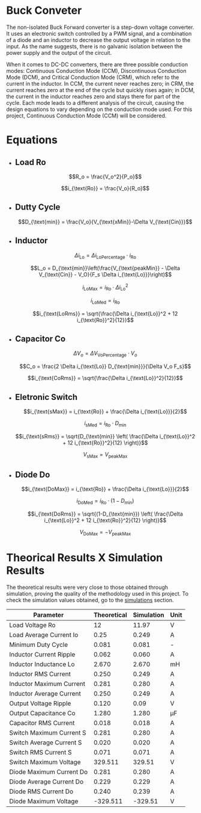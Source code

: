 # Buck Conveter

The non-isolated Buck Forward converter is a step-down voltage converter. It uses an electronic switch controlled by a PWM signal, and a combination of a diode and an inductor to decrease the output voltage in relation to the input. As the name suggests, there is no galvanic isolation between the power supply and the output of the circuit.

When it comes to DC-DC converters, there are three possible conduction modes: Continuous Conduction Mode (CCM), Discontinuous Conduction Mode (DCM), and Critical Conduction Mode (CRM), which refer to the current in the inductor. In CCM, the current never reaches zero; in CRM, the current reaches zero at the end of the cycle but quickly rises again; in DCM, the current in the inductor reaches zero and stays there for part of the cycle. Each mode leads to a different analysis of the circuit, causing the design equations to vary depending on the conduction mode used. For this project, Continuous Conduction Mode (CCM) will be considered.

# Equations

* ## Load Ro
  
    $$R_o = \frac{V_o^2}{P_o}$$

    $$i_{\text{Ro}} = \frac{V_o}{R_o}$$

* ## Dutty Cycle
  
    $$D_{\text{min}} = \frac{V_o}{V_{\text{xMin}}-\Delta V_{\text{Cin}}}$$

* ## Inductor 
    $$\Delta i_{\text{Lo}} = \Delta i_{\text{LoPercentage}} \cdot i_{\text{Ro}}$$

    $$L_o = D_{\text{min}}\left(\frac{V_{\text{peakMin}} - \Delta V_{\text{Cin}} - V_O}{F_s \Delta i_{\text{Lo}}}\right)$$

    $$i_{\text{LoMax}} = i_{\text{Ro}} \cdot \Delta i_{\text{Lo}}^2$$

    $$i_{\text{LoMed}} = i_{\text{Ro}}$$

    $$i_{\text{LoRms}} = \sqrt{\frac{\Delta i_{\text{Lo}}^2 + 12 i_{\text{Ro}}^2}{12}}$$
* ## Capacitor Co
    $$\Delta V_o = \Delta V_{\text{VoPercentage}}\cdot V_o$$

    $$C_o = \frac{2 \Delta i_{\text{Lo}} D_{\text{min}}}{\Delta V_o F_s}$$

    $$i_{\text{CoRms}} = \sqrt{\frac{\Delta i_{\text{Lo}}^2}{12}}$$
* ## Eletronic Switch
    $$i_{\text{sMax}} = i_{\text{Ro}} + \frac{\Delta i_{\text{Lo}}}{2}$$

    $$i_{\text{sMed}} = i_{\text{Ro}} \cdot D_{\text{min}}$$

    $$i_{\text{sRms}} = \sqrt{D_{\text{min}} \left( \frac{\Delta i_{\text{Lo}}^2 + 12 i_{\text{Ro}}^2}{12} \right)}$$

    $$V_{\text{sMax}} = V_{\text{peakMax}}$$
* ## Diode Do
    $$i_{\text{DoMax}} = i_{\text{Ro}} + \frac{\Delta i_{\text{Lo}}}{2}$$

    $$i_{\text{DoMed}} = i_{\text{Ro}} \cdot (1 - D_{\text{min}})$$

    $$i_{\text{DoRms}} = \sqrt{(1-D_{\text{min}}) \left( \frac{\Delta i_{\text{Lo}}^2 + 12 i_{\text{Ro}}^2}{12} \right)}$$

    $$V_{\text{DoMax}} = -V_{\text{peakMax}}$$

# Theorical Results X Simulation Results

The theoretical results were very close to those obtained through simulation, proving the quality of the methodology used in this project. To check the simulation values obtained, go to the [simulations](../Simulations/BuckConverter.md) section.

<table align="center">
  <thead>
    <tr>
      <th><strong>Parameter</strong></th>
      <th><strong>Theoretical</strong></th>
      <th><strong>Simulation</strong></th>
      <th><strong>Unit</strong></th>
    </tr>
  </thead>
  <tbody>
    <tr>
      <td>Load Voltage Ro</td>
      <td>12</td>
      <td>11.97</td>
      <td>V</td>
    </tr>
    <tr>
      <td>Load Average Current Io</td>
      <td>0.25</td>
      <td>0.249</td>
      <td>A</td>
    </tr>
    <tr>
      <td>Minimum Duty Cycle</td>
      <td>0.081</td>
      <td>0.081</td>
      <td>-</td>
    </tr>
    <tr>
      <td>Inductor Current Ripple</td>
      <td>0.062</td>
      <td>0.060</td>
      <td>A</td>
    </tr>
    <tr>
      <td>Inductor Inductance Lo</td>
      <td>2.670</td>
      <td>2.670</td>
      <td>mH</td>
    </tr>
    <tr>
      <td>Inductor RMS Current</td>
      <td>0.250</td>
      <td>0.249</td>
      <td>A</td>
    </tr>
    <tr>
      <td>Inductor Maximum Current</td>
      <td>0.281</td>
      <td>0.280</td>
      <td>A</td>
    </tr>
    <tr>
      <td>Inductor Average Current</td>
      <td>0.250</td>
      <td>0.249</td>
      <td>A</td>
    </tr>
    <tr>
      <td>Output Voltage Ripple</td>
      <td>0.120</td>
      <td>0.09</td>
      <td>V</td>
    </tr>
    <tr>
      <td>Output Capacitance Co</td>
      <td>1.280</td>
      <td>1.280</td>
      <td>µF</td>
    </tr>
    <tr>
      <td>Capacitor RMS Current</td>
      <td>0.018</td>
      <td>0.018</td>
      <td>A</td>
    </tr>
    <tr>
      <td>Switch Maximum Current S</td>
      <td>0.281</td>
      <td>0.280</td>
      <td>A</td>
    </tr>
    <tr>
      <td>Switch Average Current S</td>
      <td>0.020</td>
      <td>0.020</td>
      <td>A</td>
    </tr>
    <tr>
      <td>Switch RMS Current S</td>
      <td>0.071</td>
      <td>0.071</td>
      <td>A</td>
    </tr>
    <tr>
      <td>Switch Maximum Voltage</td>
      <td>329.511</td>
      <td>329.51</td>
      <td>V</td>
    </tr>
    <tr>
      <td>Diode Maximum Current Do</td>
      <td>0.281</td>
      <td>0.280</td>
      <td>A</td>
    </tr>
    <tr>
      <td>Diode Average Current Do</td>
      <td>0.229</td>
      <td>0.229</td>
      <td>A</td>
    </tr>
    <tr>
      <td>Diode RMS Current Do</td>
      <td>0.240</td>
      <td>0.239</td>
      <td>A</td>
    </tr>
    <tr>
      <td>Diode Maximum Voltage</td>
      <td>-329.511</td>
      <td>-329.51</td>
      <td>V</td>
    </tr>
  </tbody>
</table>
